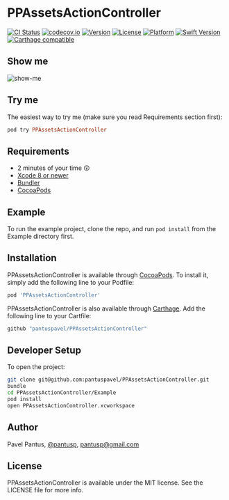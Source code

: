 # PPAssetsActionController

[![CI Status](http://img.shields.io/travis/pantuspavel/PPAssetsActionController.svg?style=flat)](https://travis-ci.org/pantuspavel/PPAssetsActionController)
[![codecov.io](https://codecov.io/gh/pantuspavel/PPAssetsActionController/branch/master/graphs/badge.svg)](https://codecov.io/gh/pantuspavel/PPAssetsActionController/branch/master)
[![Version](https://img.shields.io/cocoapods/v/PPAssetsActionController.svg?style=flat)](http://cocoapods.org/pods/PPAssetsActionController)
[![License](https://img.shields.io/cocoapods/l/PPAssetsActionController.svg?style=flat)](http://cocoapods.org/pods/PPAssetsActionController)
[![Platform](https://img.shields.io/cocoapods/p/PPAssetsActionController.svg?style=flat)](http://cocoapods.org/pods/PPAssetsActionController)
[![Swift Version](https://img.shields.io/badge/Swift-3.0-F16D39.svg?style=flat)](https://developer.apple.com/swift)
[![Carthage compatible](https://img.shields.io/badge/Carthage-compatible-4BC51D.svg?style=flat)](https://github.com/Carthage/Carthage)


## Show me

![show-me](https://raw.githubusercontent.com/pantuspavel/PPAssetsActionController/master/Media/PPAssetsActionController.gif)

## Try me
The easiest way to try me (make sure you read Requirements section first):
```ruby
pod try PPAssetsActionController
```

## Requirements

- 2 minutes of your time 😲
- [Xcode 8 or newer](https://developer.apple.com/download/)
- [Bundler](http://bundler.io/)
- [CocoaPods](http://cocoapods.org/)


## Example

To run the example project, clone the repo, and run `pod install` from the Example directory first.

## Installation

PPAssetsActionController is available through [CocoaPods](http://cocoapods.org). To install
it, simply add the following line to your Podfile:

```ruby
pod 'PPAssetsActionController'
```

PPAssetsActionController is also available through [Carthage](https://github.com/Carthage/Carthage).
Add the following line to your Cartfile:

```ruby
github "pantuspavel/PPAssetsActionController"
```

## Developer Setup

To open the project:
```bash
git clone git@github.com:pantuspavel/PPAssetsActionController.git
bundle
cd PPAssetsActionController/Example
pod install
open PPAssetsActionController.xcworkspace
```

## Author

Pavel Pantus, [@pantusp](https://twitter.com/pantusp), pantusp@gmail.com

## License

PPAssetsActionController is available under the MIT license. See the LICENSE file for more info.
